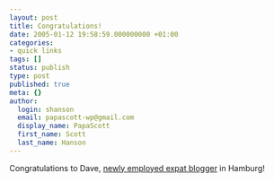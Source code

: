 ```yaml
---
layout: post
title: Congratulations!
date: 2005-01-12 19:58:59.000000000 +01:00
categories:
- quick links
tags: []
status: publish
type: post
published: true
meta: {}
author:
  login: shanson
  email: papascott-wp@gmail.com
  display_name: PapaScott
  first_name: Scott
  last_name: Hanson
---
```

<p>Congratulations to Dave, <a href="http://www.oeskovic.com/index.php?m=200501#335" title="Daily Dose of Dave">newly employed expat blogger</a> in Hamburg!</p>
